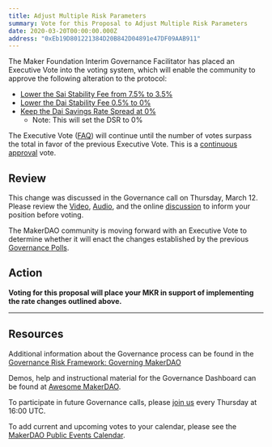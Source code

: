 ```yaml
---
title: Adjust Multiple Risk Parameters
summary: Vote for this Proposal to Adjust Multiple Risk Parameters
date: 2020-03-20T00:00:00.000Z
address: "0xEb19D801221384D20B842D04891e47DF09AAB911"
---
```

The Maker Foundation Interim Governance Facilitator has placed an Executive Vote into the voting system, which will enable the community to approve the following alteration to the protocol:

- [Lower the Sai Stability Fee from 7.5% to 3.5%](https://vote.makerdao.com/polling-proposal/qmwmzlqy41qgdu9oljsgelyuzakxau4dmie53ejrkj4fyq)
- [Lower the Dai Stability Fee 0.5% to 0%](https://vote.makerdao.com/polling-proposal/qmtdf4vfstgoa4iwjk4kbdarqagu3gchqqyutgb57gbgau)
- [Keep the Dai Savings Rate Spread at 0%](https://vote.makerdao.com/polling-proposal/qmvzpwkr13qcs9dmsatlqkjwmrj1zsubjnjhpvetdtgvjz)
  - Note: This will set the DSR to 0%

The Executive Vote ([FAQ](https://community-development.makerdao.com/makerdao-scd-faqs/scd-faqs#governance)) will continue until the number of votes surpass the total in favor of the previous Executive Vote. This is a [continuous approval](https://community-development.makerdao.com/makerdao-scd-faqs/scd-faqs/governance#what-is-continuous-approval-voting) vote.

## Review

This change was discussed in the Governance call on Thursday, March 12. Please review the [Video](https://www.youtube.com/playlist?list=PLLzkWCj8ywWNq5-90-Id6VPSsrk4OWVan), [Audio](https://soundcloud.com/makerdao/sets/governance-and-risk), and the online [discussion](https://forum.makerdao.com/c/governance) to inform your position before voting.

The MakerDAO community is moving forward with an Executive Vote to determine whether it will enact the changes established by the previous [Governance Polls](https://vote.makerdao.com/polling).

## Action

**Voting for this proposal will place your MKR in support of implementing the rate changes outlined above.**

---

## Resources

Additional information about the Governance process can be found in the [Governance Risk Framework: Governing MakerDAO](https://community-development.makerdao.com/governance/governance-risk-framework)

Demos, help and instructional material for the Governance Dashboard can be found at [Awesome MakerDAO](https://awesome.makerdao.com/#voting).

To participate in future Governance calls, please [join us](https://community-development.makerdao.com/governance/governance-and-risk-meetings) every Thursday at 16:00 UTC.

To add current and upcoming votes to your calendar, please see the [MakerDAO Public Events Calendar](https://calendar.google.com/calendar/embed?src=makerdao.com_3efhm2ghipksegl009ktniomdk%40group.calendar.google.com&amp;ctz=America%2FLos_Angeles).